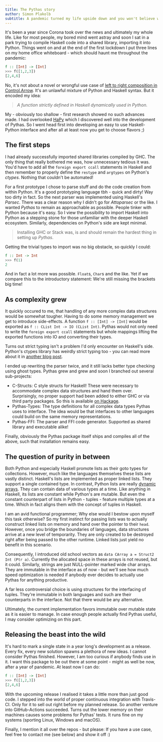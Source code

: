 ```yaml
---
title: The Pythas story
author: Simon Plakolb
subtitle: A pandemic turned my life upside down and you won't believe what happened next.
---
```


It's been a year since Corona took over the news and ultimately my whole life. Like for most people, my bored mind went astray and soon I sat in a park trying to compile Haskell code into a shared library, importing it into Python. Things went on and at the end of the first lockdown I put three lines on my home office whiteboard - which should haunt me throughout the pandemic:

~~~haskell
f :: [Int] -> [Int]
>>> f([1,2,3])
[2,4,6]
~~~

No, it's not about a novel or wrongful use case of [left to right composition in Control.Arrow](https://hackage.haskell.org/package/base-4.14.1.0/docs/Control-Arrow.html#v:-62--62--62-). It's an unlawful mixture of Python and Haskell syntax. But it encoded my idea:

> *A function strictly defined in Haskell dynamically used in Python.*

My - obviously too shallow - first research showed no such advances made. I had overlooked [HaPy](https://github.com/ddfisher/HaPy) which I discovered well into the development of Pythas. So I went head first into developing an easy to use Haskell-Python interface and after all at least now you get to choose flavors ;)

## The first steps

I had already successfully imported shared libraries compiled by GHC. The only thing that really bothered me was, how unnecessary tedious it was. You'd have to add all the ``foreign export ccall`` statements in Haskell and then remember to properly define the ``restype`` and ``argtypes`` on Python's *ctypes*. Nothing that couldn't be automated!

For a first prototype I chose to parse stuff and do the code creation from within Python. It's a good prototyping language tbh - quick and dirty! Way too dirty in fact. So the next parser was implemented using Haskell's *Parsec*. There was a clear reason why I didn't go for *Attoparsec* or the like. I wanted *Pythas* to remain as approachable as possible. People tinker with Python because it's easy. So I view the possibility to import Haskell into Python as a stepping stone for those unfamiliar with the deeper Haskell ecosystem. Similarly, dependencies on Python's side are kept minimal.

> Installing GHC or Stack was, is and should remain the hardest thing in setting up *Pythas*.

Getting the trivial types to import was no big obstacle, so quickly I could:

~~~haskell
f :: Int -> Int
>>> f(1)
2
~~~

And in fact a lot more was possible. ``Float``s, ``Char``s and the like. Yet if we compare this to the introductory statement: We're still missing the brackets big time!

## As complexity grew

It quickly occured to me, that handling of any more complex data structures would be somewhat tougher.
Having to do some memory management we get to introduce side-effects. A function ``f :: [Int] -> [Int]`` would be exported as ``f :: CList Int -> IO (CList Int)``. Pythas would not only need to write the ``foreign export ccall`` statements but whole mappings lifting the exported functions into IO and converting their types.

Turns out strict typing isn't a problem I'd only encounter on Haskell's side. Python's ctypes library has weirdly strict typing too - you can read more about it in [another blog post](/posts/2021-03-28-ctypes-weird-and-inconvenient-typing.html).

I ended up rewriting the parser twice, and it still lacks better type checking using ghost types. Pythas grew and grew and soon I branched out several sub-projects:

+ C-Structs: C style structs for Haskell! These were necessary to accommodate complex data structures and hand them over. Surprisingly, no proper support had been added to either GHC or via third party packages. So this is available [on Hackage](https://hackage.haskell.org/package/C-structs).
+ Pythas-Types: The type definitions for all complex data types Pythas uses to interface. The idea would be that interfaces to other languages could build on the same memory representations.
+ Pythas-FFI: The parser and FFI code generator. Supported as shared library and executable alike!

Finally, obviously the Pythas package itself ships and compiles all of the above, such that installation remains easy.

## The question of purity in between

Both Python and especially Haskell promote lists as their goto types for collections. However, much like the languages themselves these lists are vastly distinct. Haskell's lists are implemented as proper linked lists. They support a single contained type. In contrast, Python lists are really [dynamic arrays](https://stackoverflow.com/a/3917632). They can contain data of various types at a time.
Like anything in Haskell, its lists are constant while Python's are mutable. But even the constant counterpart of lists in Python - tuples - feature multiple types at a time. Which in fact aligns them with the concept of tuples in Haskell.

I am an avid functional programmer; Why else would I bestow upon myself this task otherwise? So my first instinct for passing lists was to actually construct linked lists on memory and hand over the pointer to their ``head``. However, once you bridge the boundaries of languages, data structures arrive at a new level of temporarity. They are only created to be destroyed right after being passed to the other runtime. Linked lists just yield no benefit in this scenario.

Consequently, I introduced old school vectors as ``data CArray a = Struct2 Int (Ptr a)``. Currently the allocated space in these arrays is not reused, but it could.
Similarly, strings are just NULL-pointer marked wide char arrays. They are immutable in the interface as of now - but we'll see how much speed optimization is needed if anybody ever decides to actually use Pythas for anything productive.

A far less controversial choice is using structures for the interfacing of tuples. They're immutable in both languages and such are their counterparts in the interface. Not that there would be any alternative.

Ultimately, the current implementation favors immutable over mutable state as it is easier to manage. In case enough people actually find Pythas useful, I may consider optimizing on this part.

## Releasing the beast into the wild

It's hard to mark a single state in a year long's development as a release. Every fix, every new solution spawns a plethora of new ideas. I cannot consider Pythas finished. However, I am too curious if anybody finds use in it. I want this package to be out there at some point - might as well be now, after a year of pandemic. At least now I can do:

~~~haskell
f :: [Int] -> [Int]
>>> f([1,2,3])
[2,4,6]
~~~

With the upcoming release I realised it takes a little more than just good code. I stepped into the world of proper continuous integration with Travis-CI. Only for it to sell out right before my planned release. So another venture into GitHub-Actions succeeded. Turns out the lower memory on their machines causes some problems for Pythas' tests. It runs fine on my systems (sporting Linux, Windows and macOS).

Finally, I mention it all over the repos - but please: If you have a use case, feel free to contact me (see below) and show it off :)


